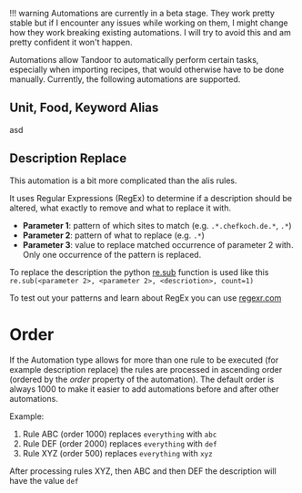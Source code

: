 !!! warning
    Automations are currently in a beta stage. They work pretty stable but if I encounter any 
    issues while working on them, I might change how they work breaking existing automations.
    I will try to avoid this and am pretty confident it won't happen.


Automations allow Tandoor to automatically perform certain tasks, especially when importing recipes, that 
would otherwise have to be done manually. Currently, the following automations are supported.


## Unit, Food, Keyword Alias
asd

## Description Replace
This automation is a bit more complicated than the alis rules. 

It uses Regular Expressions (RegEx) to determine if a description should be altered, what exactly to remove
and what to replace it with. 

- **Parameter 1**: pattern of which sites to match (e.g. `.*.chefkoch.de.*`, `.*`)
- **Parameter 2**: pattern of what to replace (e.g. `.*`)
- **Parameter 3**: value to replace matched occurrence of parameter 2 with. Only one occurrence of the pattern is replaced.

To replace the description the python [re.sub](https://docs.python.org/2/library/re.html#re.sub) function is used
like this `re.sub(<parameter 2>, <parameter 2>, <descriotion>, count=1)`

To test out your patterns and learn about RegEx you can use [regexr.com](https://regexr.com/)

# Order
If the Automation type allows for more than one rule to be executed (for example description replace) 
the rules are processed in ascending order (ordered by the *order* property of the automation). 
The default order is always 1000 to make it easier to add automations before and after other automations. 

Example:
1. Rule ABC (order 1000) replaces `everything` with `abc`
2. Rule DEF (order 2000) replaces `everything` with `def`
3. Rule XYZ (order 500) replaces `everything` with `xyz`

After processing rules XYZ, then ABC and then DEF the description will have the value `def`